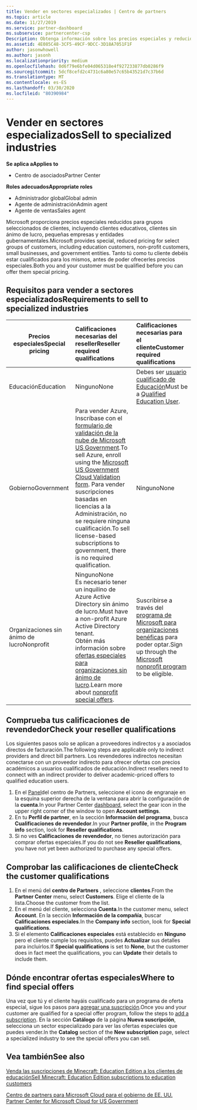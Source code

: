 ```yaml
---
title: Vender en sectores especializados | Centro de partners
ms.topic: article
ms.date: 11/27/2019
ms.service: partner-dashboard
ms.subservice: partnercenter-csp
Description: Obtenga información sobre los precios especiales y reducidos de Microsoft para determinados grupos de clientes, incluidos clientes de educación, clientes sin ánimo de lucro y usuarios de la administración pública.
ms.assetid: 4E085C48-3CF5-49CF-9DCC-3D18A7051F1F
author: jasonwhowell
ms.author: jasonh
ms.localizationpriority: medium
ms.openlocfilehash: 0d6f79e6bfe04d065318e4f927233877db0286f9
ms.sourcegitcommit: 5dcf8cefd2c4731c6a80e57c65b43521d7c37b6d
ms.translationtype: MT
ms.contentlocale: es-ES
ms.lasthandoff: 03/30/2020
ms.locfileid: "80390984"
---
```

# <a name="sell-to-specialized-industries"></a><span data-ttu-id="a2f91-103">Vender en sectores especializados</span><span class="sxs-lookup"><span data-stu-id="a2f91-103">Sell to specialized industries</span></span>

<span data-ttu-id="a2f91-104">**Se aplica a**</span><span class="sxs-lookup"><span data-stu-id="a2f91-104">**Applies to**</span></span>

- <span data-ttu-id="a2f91-105">Centro de asociados</span><span class="sxs-lookup"><span data-stu-id="a2f91-105">Partner Center</span></span>

<span data-ttu-id="a2f91-106">**Roles adecuados**</span><span class="sxs-lookup"><span data-stu-id="a2f91-106">**Appropriate roles**</span></span>

- <span data-ttu-id="a2f91-107">Administrador global</span><span class="sxs-lookup"><span data-stu-id="a2f91-107">Global admin</span></span>
- <span data-ttu-id="a2f91-108">Agente de administración</span><span class="sxs-lookup"><span data-stu-id="a2f91-108">Admin agent</span></span>
- <span data-ttu-id="a2f91-109">Agente de ventas</span><span class="sxs-lookup"><span data-stu-id="a2f91-109">Sales agent</span></span>

<span data-ttu-id="a2f91-110">Microsoft proporciona precios especiales reducidos para grupos seleccionados de clientes, incluyendo clientes educativos, clientes sin ánimo de lucro, pequeñas empresas y entidades gubernamentales.</span><span class="sxs-lookup"><span data-stu-id="a2f91-110">Microsoft provides special, reduced pricing for select groups of customers, including education customers, non-profit customers, small businesses, and government entities.</span></span> <span data-ttu-id="a2f91-111">Tanto tú como tu cliente debéis estar cualificados para los mismos, antes de poder ofrecerles precios especiales.</span><span class="sxs-lookup"><span data-stu-id="a2f91-111">Both you and your customer must be qualified before you can offer them special pricing.</span></span> 

## <a name="requirements-to-sell-to-specialized-industries"></a><span data-ttu-id="a2f91-112">Requisitos para vender a sectores especializados</span><span class="sxs-lookup"><span data-stu-id="a2f91-112">Requirements to sell to specialized industries</span></span>

|<span data-ttu-id="a2f91-113">**Precios especiales**</span><span class="sxs-lookup"><span data-stu-id="a2f91-113">**Special pricing**</span></span>   |<span data-ttu-id="a2f91-114">**Calificaciones necesarias del reseller**</span><span class="sxs-lookup"><span data-stu-id="a2f91-114">**Reseller required qualifications**</span></span>   |<span data-ttu-id="a2f91-115">**Calificaciones necesarias para el cliente**</span><span class="sxs-lookup"><span data-stu-id="a2f91-115">**Customer required qualifications**</span></span>   |
|----------------------------|:---------------------------------|:------------------------------------------|
|<span data-ttu-id="a2f91-116">Educación</span><span class="sxs-lookup"><span data-stu-id="a2f91-116">Education</span></span>   |<span data-ttu-id="a2f91-117">Ninguno</span><span class="sxs-lookup"><span data-stu-id="a2f91-117">None</span></span>   | <span data-ttu-id="a2f91-118">Debes ser [usuario cualificado de Educación](https://www.microsoftvolumelicensing.com/DocumentSearch.aspx?Mode=3&DocumentTypeId=7)</span><span class="sxs-lookup"><span data-stu-id="a2f91-118">Must be a [Qualified Education User](https://www.microsoftvolumelicensing.com/DocumentSearch.aspx?Mode=3&DocumentTypeId=7).</span></span>   |
|<span data-ttu-id="a2f91-119">Gobierno</span><span class="sxs-lookup"><span data-stu-id="a2f91-119">Government</span></span>   |<span data-ttu-id="a2f91-120">Para vender Azure, Inscríbase con el [formulario de validación de la nube de Microsoft US Government](https://azuregov.microsoft.com/csp).</span><span class="sxs-lookup"><span data-stu-id="a2f91-120">To sell Azure, enroll using the [Microsoft US Government Cloud Validation form](https://azuregov.microsoft.com/csp).</span></span> <span data-ttu-id="a2f91-121">Para vender suscripciones basadas en licencias a la Administración, no se requiere ninguna cualificación.</span><span class="sxs-lookup"><span data-stu-id="a2f91-121">To sell license-based subscriptions to government, there is no required qualification.</span></span>|   <span data-ttu-id="a2f91-122">Ninguno</span><span class="sxs-lookup"><span data-stu-id="a2f91-122">None</span></span>|
|<span data-ttu-id="a2f91-123">Organizaciones sin ánimo de lucro</span><span class="sxs-lookup"><span data-stu-id="a2f91-123">Nonprofit</span></span>  |<span data-ttu-id="a2f91-124">Ninguno</span><span class="sxs-lookup"><span data-stu-id="a2f91-124">None</span></span><br><span data-ttu-id="a2f91-125">Es necesario tener un inquilino de Azure Active Directory sin ánimo de lucro.</span><span class="sxs-lookup"><span data-stu-id="a2f91-125">Must have a non-profit Azure Active Directory tenant.</span></span><br><span data-ttu-id="a2f91-126">Obtén más información sobre [ofertas especiales para organizaciones sin ánimo de lucro](https://assetsprod.microsoft.com/mpn/nonprofit-skus-in-csp-faq.pdf).</span><span class="sxs-lookup"><span data-stu-id="a2f91-126">Learn more about [nonprofit special offers](https://assetsprod.microsoft.com/mpn/nonprofit-skus-in-csp-faq.pdf).</span></span>   |<span data-ttu-id="a2f91-127">Suscribirse a través del [programa de Microsoft para organizaciones benéficas](https://nonprofit.microsoft.com/#/register) para poder optar.</span><span class="sxs-lookup"><span data-stu-id="a2f91-127">Sign up through the [Microsoft nonprofit program](https://nonprofit.microsoft.com/#/register) to be eligible.</span></span>   |


## <a name="check-your-reseller-qualifications"></a><span data-ttu-id="a2f91-128">Comprueba tus calificaciones de revendedor</span><span class="sxs-lookup"><span data-stu-id="a2f91-128">Check your reseller qualifications</span></span>

<span data-ttu-id="a2f91-129">Los siguientes pasos solo se aplican a proveedores indirectos y a asociados directos de facturación.</span><span class="sxs-lookup"><span data-stu-id="a2f91-129">The following steps are applicable only to indirect providers and direct bill partners.</span></span> <span data-ttu-id="a2f91-130">Los revendedores indirectos necesitan conectarse con un proveedor indirecto para ofrecer ofertas con precios académicos a usuarios cualificados de educación.</span><span class="sxs-lookup"><span data-stu-id="a2f91-130">Indirect resellers need to connect with an indirect provider to deliver academic-priced offers to qualified education users.</span></span> 

1.  <span data-ttu-id="a2f91-131">En el [Panel](https://partner.microsoft.com/dashboard)del centro de Partners, seleccione el icono de engranaje en la esquina superior derecha de la ventana para abrir la configuración de la **cuenta**.</span><span class="sxs-lookup"><span data-stu-id="a2f91-131">In your Partner Center [dashboard](https://partner.microsoft.com/dashboard), select the gear icon in the upper right corner of the window to open **Account settings**.</span></span>
2.  <span data-ttu-id="a2f91-132">En tu **Perfil de partner**, en la sección **Información del programa**, busca **Cualificaciones de revendedor**.</span><span class="sxs-lookup"><span data-stu-id="a2f91-132">In your **Partner profile**, in the **Program info** section, look for **Reseller qualifications**.</span></span>
3.  <span data-ttu-id="a2f91-133">Si no ves **Calificaciones de revendedor**, no tienes autorización para comprar ofertas especiales.</span><span class="sxs-lookup"><span data-stu-id="a2f91-133">If you do not see **Reseller qualifications**, you have not yet been authorized to purchase any special offers.</span></span>

## <a name="check-the-customer-qualifications"></a><span data-ttu-id="a2f91-134">Comprobar las calificaciones de cliente</span><span class="sxs-lookup"><span data-stu-id="a2f91-134">Check the customer qualifications</span></span>

1.  <span data-ttu-id="a2f91-135">En el menú del **centro de Partners** , seleccione **clientes**.</span><span class="sxs-lookup"><span data-stu-id="a2f91-135">From the **Partner Center** menu, select **Customers**.</span></span> <span data-ttu-id="a2f91-136">Elige el cliente de la lista.</span><span class="sxs-lookup"><span data-stu-id="a2f91-136">Choose the customer from the list.</span></span>
2.  <span data-ttu-id="a2f91-137">En el menú del cliente, selecciona **Cuenta**.</span><span class="sxs-lookup"><span data-stu-id="a2f91-137">In the customer menu, select **Account**.</span></span> <span data-ttu-id="a2f91-138">En la sección **Información de la compañía**, buscar **Calificaciones especiales**.</span><span class="sxs-lookup"><span data-stu-id="a2f91-138">In the **Company info** section, look for **Special qualifications**.</span></span>
3.  <span data-ttu-id="a2f91-139">Si el elemento **Calificaciones especiales** está establecido en **Ninguno** pero el cliente cumple los requisitos, puedes **Actualizar** sus detalles para incluirlos.</span><span class="sxs-lookup"><span data-stu-id="a2f91-139">If **Special qualifications** is set to **None**, but the customer does in fact meet the qualifications, you can **Update** their details to include them.</span></span>

## <a name="where-to-find-special-offers"></a><span data-ttu-id="a2f91-140">Dónde encontrar ofertas especiales</span><span class="sxs-lookup"><span data-stu-id="a2f91-140">Where to find special offers</span></span>

<span data-ttu-id="a2f91-141">Una vez que tú y el cliente hayáis cualificado para un programa de oferta especial, sigue los pasos para [agregar una suscripción](create-a-new-subscription.md).</span><span class="sxs-lookup"><span data-stu-id="a2f91-141">Once you and your customer are qualified for a special offer program, follow the steps to [add a subscription](create-a-new-subscription.md).</span></span> <span data-ttu-id="a2f91-142">En la sección **Catálogo** de la página **Nueva suscripción**, selecciona un sector especializado para ver las ofertas especiales que puedes vender.</span><span class="sxs-lookup"><span data-stu-id="a2f91-142">In the **Catalog** section of the **New subscription** page, select a specialized industry to see the special offers you can sell.</span></span>

## <a name="see-also"></a><span data-ttu-id="a2f91-143">Vea también</span><span class="sxs-lookup"><span data-stu-id="a2f91-143">See also</span></span>

[<span data-ttu-id="a2f91-144">Venda las suscripciones de Minecraft: Education Edition a los clientes de educación</span><span class="sxs-lookup"><span data-stu-id="a2f91-144">Sell Minecraft: Education Edition subscriptions to education customers</span></span>](minecraft-subscriptions.md)

[<span data-ttu-id="a2f91-145">Centro de partners para Microsoft Cloud para el gobierno de EE. UU.</span><span class="sxs-lookup"><span data-stu-id="a2f91-145"> Partner Center for Microsoft Cloud for US Government</span></span>](partner-center-for-microsoft-us-govt-cloud.md)


 

 

 



